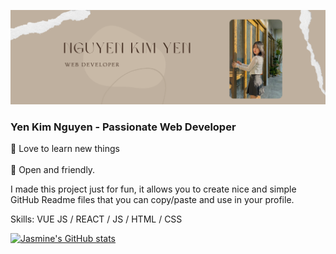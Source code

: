 ![githubcover](https://github.com/ngkimyen/ngkimyen/blob/main/github%20cover.png)

### Yen Kim Nguyen - Passionate Web Developer

   💫 Love to learn new things
   <br></br>
   💫 Open and friendly. 


I made this project just for fun, it allows you to create nice and simple GitHub Readme files that you can copy/paste and use in your profile.

Skills: VUE JS / REACT / JS / HTML / CSS

[![Jasmine's GitHub stats](https://github-readme-stats.vercel.app/api?username=ngkimyen)](https://github.com/anuraghazra/github-readme-stats)





